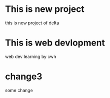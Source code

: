 # This is new project
this is new project of delta 

# This is web devlopment 
web dev learning by cwh

# change3
some change
